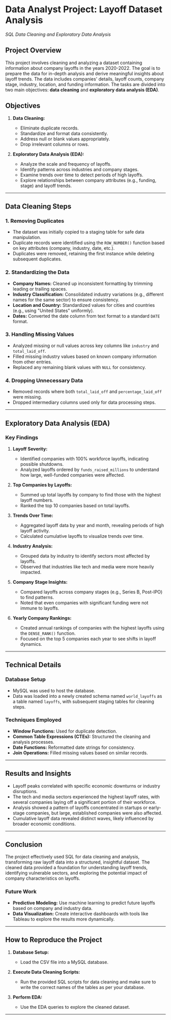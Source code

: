 # Data Analyst Project: Layoff Dataset Analysis 
 
_SQL Data Cleaning and Exploratory Data Analysis_

## Project Overview
This project involves cleaning and analyzing a dataset containing information about company layoffs in the years 2020-2022. The goal is to prepare the data for in-depth analysis and derive meaningful insights about layoff trends. The data includes companies' details, layoff counts, company stage, industry, location, and funding information. The tasks are divided into two main objectives: **data cleaning** and **exploratory data analysis (EDA)**.

## Objectives
1. **Data Cleaning:** 
   - Eliminate duplicate records.
   - Standardize and format data consistently.
   - Address null or blank values appropriately.
   - Drop irrelevant columns or rows.

2. **Exploratory Data Analysis (EDA):**
   - Analyze the scale and frequency of layoffs.
   - Identify patterns across industries and company stages.
   - Examine trends over time to detect periods of high layoffs.
   - Explore relationships between company attributes (e.g., funding, stage) and layoff trends.

---

## Data Cleaning Steps

### 1. Removing Duplicates
- The dataset was initially copied to a staging table for safe data manipulation.
- Duplicate records were identified using the `ROW_NUMBER()` function based on key attributes (company, industry, date, etc.).
- Duplicates were removed, retaining the first instance while deleting subsequent duplicates.

### 2. Standardizing the Data
- **Company Names:** Cleaned up inconsistent formatting by trimming leading or trailing spaces.
- **Industry Classification:** Consolidated industry variations (e.g., different names for the same sector) to ensure consistency.
- **Location and Country:** Standardized values for cities and countries (e.g., using "United States" uniformly).
- **Dates:** Converted the date column from text format to a standard `DATE` format.

### 3. Handling Missing Values
- Analyzed missing or null values across key columns like `industry` and `total_laid_off`.
- Filled missing industry values based on known company information from other entries.
- Replaced any remaining blank values with `NULL` for consistency.

### 4. Dropping Unnecessary Data
- Removed records where both `total_laid_off` and `percentage_laid_off` were missing.
- Dropped intermediary columns used only for data processing steps.

---

## Exploratory Data Analysis (EDA)

### Key Findings
1. **Layoff Severity:**
   - Identified companies with 100% workforce layoffs, indicating possible shutdowns.
   - Analyzed layoffs ordered by `funds_raised_millions` to understand how large, well-funded companies were affected.

2. **Top Companies by Layoffs:**
   - Summed up total layoffs by company to find those with the highest layoff numbers.
   - Ranked the top 10 companies based on total layoffs.

3. **Trends Over Time:**
   - Aggregated layoff data by year and month, revealing periods of high layoff activity.
   - Calculated cumulative layoffs to visualize trends over time.

4. **Industry Analysis:**
   - Grouped data by industry to identify sectors most affected by layoffs.
   - Observed that industries like tech and media were more heavily impacted.

5. **Company Stage Insights:**
   - Compared layoffs across company stages (e.g., Series B, Post-IPO) to find patterns.
   - Noted that even companies with significant funding were not immune to layoffs.

6. **Yearly Company Rankings:**
   - Created annual rankings of companies with the highest layoffs using the `DENSE_RANK()` function.
   - Focused on the top 5 companies each year to see shifts in layoff dynamics.

---

## Technical Details

### Database Setup
- MySQL was used to host the database.
- Data was loaded into a newly created schema named `world_layoffs` as a table named `layoffs`, with subsequent staging tables for cleaning steps.

### Techniques Employed
- **Window Functions:** Used for duplicate detection.
- **Common Table Expressions (CTEs):** Structured the cleaning and analysis processes.
- **Date Functions:** Reformatted date strings for consistency.
- **Join Operations:** Filled missing values based on similar records.

---

## Results and Insights
- Layoff peaks correlated with specific economic downturns or industry disruptions.
- The tech and media sectors experienced the highest layoff rates, with several companies laying off a significant portion of their workforce.
- Analysis showed a pattern of layoffs concentrated in startups or early-stage companies, but large, established companies were also affected.
- Cumulative layoff data revealed distinct waves, likely influenced by broader economic conditions.

---

## Conclusion
The project effectively used SQL for data cleaning and analysis, transforming raw layoff data into a structured, insightful dataset. The cleaned data provided a foundation for understanding layoff trends, identifying vulnerable sectors, and exploring the potential impact of company characteristics on layoffs.

### Future Work
- **Predictive Modeling:** Use machine learning to predict future layoffs based on company and industry data.
- **Data Visualization:** Create interactive dashboards with tools like Tableau to explore the results more dynamically.

---

## How to Reproduce the Project

1. **Database Setup:**
   - Load the CSV file into a MySQL database.
   
2. **Execute Data Cleaning Scripts:**
   - Run the provided SQL scripts for data cleaning and make sure to write the correct names of the tables as per your database.
   
3. **Perform EDA:**
   - Use the EDA queries to explore the cleaned dataset.

---



